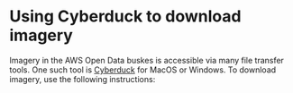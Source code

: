 # Using Cyberduck to download imagery

Imagery in the AWS Open Data buskes is accessible via many file transfer tools. One such tool is [Cyberduck](https://cyberduck.io/) for MacOS or Windows.
To download imagery, use the following instructions:
```

